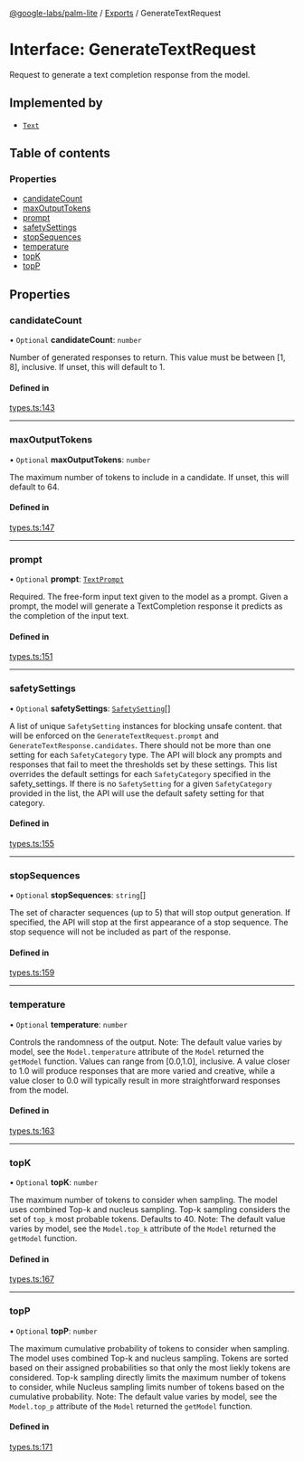 [@google-labs/palm-lite](../README.md) / [Exports](../modules.md) / GenerateTextRequest

# Interface: GenerateTextRequest

Request to generate a text completion response from the model.

## Implemented by

- [`Text`](../classes/Text.md)

## Table of contents

### Properties

- [candidateCount](GenerateTextRequest.md#candidatecount)
- [maxOutputTokens](GenerateTextRequest.md#maxoutputtokens)
- [prompt](GenerateTextRequest.md#prompt)
- [safetySettings](GenerateTextRequest.md#safetysettings)
- [stopSequences](GenerateTextRequest.md#stopsequences)
- [temperature](GenerateTextRequest.md#temperature)
- [topK](GenerateTextRequest.md#topk)
- [topP](GenerateTextRequest.md#topp)

## Properties

### candidateCount

• `Optional` **candidateCount**: `number`

Number of generated responses to return. This value must be between [1, 8], inclusive. If unset, this will default to 1.

#### Defined in

[types.ts:143](https://github.com/Chizobaonorh/labs-prototypes/blob/2adb69f/seeds/palm-lite/src/types.ts#L143)

___

### maxOutputTokens

• `Optional` **maxOutputTokens**: `number`

The maximum number of tokens to include in a candidate. If unset, this will default to 64.

#### Defined in

[types.ts:147](https://github.com/Chizobaonorh/labs-prototypes/blob/2adb69f/seeds/palm-lite/src/types.ts#L147)

___

### prompt

• `Optional` **prompt**: [`TextPrompt`](TextPrompt.md)

Required. The free-form input text given to the model as a prompt. Given a prompt, the model will generate a TextCompletion response it predicts as the completion of the input text.

#### Defined in

[types.ts:151](https://github.com/Chizobaonorh/labs-prototypes/blob/2adb69f/seeds/palm-lite/src/types.ts#L151)

___

### safetySettings

• `Optional` **safetySettings**: [`SafetySetting`](SafetySetting.md)[]

A list of unique `SafetySetting` instances for blocking unsafe content. that will be enforced on the `GenerateTextRequest.prompt` and `GenerateTextResponse.candidates`. There should not be more than one setting for each `SafetyCategory` type. The API will block any prompts and responses that fail to meet the thresholds set by these settings. This list overrides the default settings for each `SafetyCategory` specified in the safety_settings. If there is no `SafetySetting` for a given `SafetyCategory` provided in the list, the API will use the default safety setting for that category.

#### Defined in

[types.ts:155](https://github.com/Chizobaonorh/labs-prototypes/blob/2adb69f/seeds/palm-lite/src/types.ts#L155)

___

### stopSequences

• `Optional` **stopSequences**: `string`[]

The set of character sequences (up to 5) that will stop output generation. If specified, the API will stop at the first appearance of a stop sequence. The stop sequence will not be included as part of the response.

#### Defined in

[types.ts:159](https://github.com/Chizobaonorh/labs-prototypes/blob/2adb69f/seeds/palm-lite/src/types.ts#L159)

___

### temperature

• `Optional` **temperature**: `number`

Controls the randomness of the output. Note: The default value varies by model, see the `Model.temperature` attribute of the `Model` returned the `getModel` function. Values can range from [0.0,1.0], inclusive. A value closer to 1.0 will produce responses that are more varied and creative, while a value closer to 0.0 will typically result in more straightforward responses from the model.

#### Defined in

[types.ts:163](https://github.com/Chizobaonorh/labs-prototypes/blob/2adb69f/seeds/palm-lite/src/types.ts#L163)

___

### topK

• `Optional` **topK**: `number`

The maximum number of tokens to consider when sampling. The model uses combined Top-k and nucleus sampling. Top-k sampling considers the set of `top_k` most probable tokens. Defaults to 40. Note: The default value varies by model, see the `Model.top_k` attribute of the `Model` returned the `getModel` function.

#### Defined in

[types.ts:167](https://github.com/Chizobaonorh/labs-prototypes/blob/2adb69f/seeds/palm-lite/src/types.ts#L167)

___

### topP

• `Optional` **topP**: `number`

The maximum cumulative probability of tokens to consider when sampling. The model uses combined Top-k and nucleus sampling. Tokens are sorted based on their assigned probabilities so that only the most liekly tokens are considered. Top-k sampling directly limits the maximum number of tokens to consider, while Nucleus sampling limits number of tokens based on the cumulative probability. Note: The default value varies by model, see the `Model.top_p` attribute of the `Model` returned the `getModel` function.

#### Defined in

[types.ts:171](https://github.com/Chizobaonorh/labs-prototypes/blob/2adb69f/seeds/palm-lite/src/types.ts#L171)
